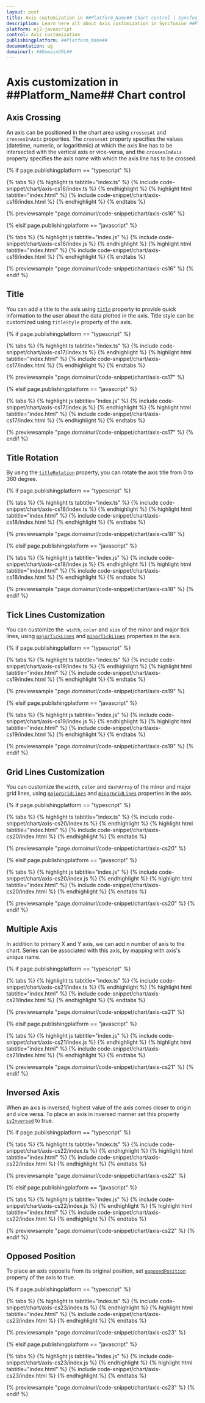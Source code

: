 ```yaml
---
layout: post
title: Axis customization in ##Platform_Name## Chart control | Syncfusion
description: Learn here all about Axis customization in Syncfusion ##Platform_Name## Chart control of Syncfusion Essential JS 2 and more.
platform: ej2-javascript
control: Axis customization 
publishingplatform: ##Platform_Name##
documentation: ug
domainurl: ##DomainURL##
---
```


# Axis customization in ##Platform_Name## Chart control

## Axis Crossing

An axis can be positioned in the chart area using `crossesAt` and `crossesInAxis` properties. The `crossesAt` property specifies the values (datetime, numeric, or logarithmic) at which the axis line has to be intersected with the vertical axis or vice-versa, and the `crossesInAxis` property specifies the axis name with which the axis line has to be crossed.

{% if page.publishingplatform == "typescript" %}

 {% tabs %}
{% highlight ts tabtitle="index.ts" %}
{% include code-snippet/chart/axis-cs16/index.ts %}
{% endhighlight %}
{% highlight html tabtitle="index.html" %}
{% include code-snippet/chart/axis-cs16/index.html %}
{% endhighlight %}
{% endtabs %}
        
{% previewsample "page.domainurl/code-snippet/chart/axis-cs16" %}

{% elsif page.publishingplatform == "javascript" %}

{% tabs %}
{% highlight js tabtitle="index.js" %}
{% include code-snippet/chart/axis-cs16/index.js %}
{% endhighlight %}
{% highlight html tabtitle="index.html" %}
{% include code-snippet/chart/axis-cs16/index.html %}
{% endhighlight %}
{% endtabs %}

{% previewsample "page.domainurl/code-snippet/chart/axis-cs16" %}
{% endif %}

## Title

You can add a title to the axis using [`title`](../api/chart/axis/) property to provide quick information to the user about the data plotted in the axis. Title style can be customized using `titleStyle` property of the axis.

{% if page.publishingplatform == "typescript" %}

 {% tabs %}
{% highlight ts tabtitle="index.ts" %}
{% include code-snippet/chart/axis-cs17/index.ts %}
{% endhighlight %}
{% highlight html tabtitle="index.html" %}
{% include code-snippet/chart/axis-cs17/index.html %}
{% endhighlight %}
{% endtabs %}
        
{% previewsample "page.domainurl/code-snippet/chart/axis-cs17" %}

{% elsif page.publishingplatform == "javascript" %}

{% tabs %}
{% highlight js tabtitle="index.js" %}
{% include code-snippet/chart/axis-cs17/index.js %}
{% endhighlight %}
{% highlight html tabtitle="index.html" %}
{% include code-snippet/chart/axis-cs17/index.html %}
{% endhighlight %}
{% endtabs %}

{% previewsample "page.domainurl/code-snippet/chart/axis-cs17" %}
{% endif %}

## Title Rotation

By using the [`titleRotation`](../api/chart/axis/#titlerotation) property, you can rotate the axis title from 0 to 360 degree.

{% if page.publishingplatform == "typescript" %}

 {% tabs %}
{% highlight ts tabtitle="index.ts" %}
{% include code-snippet/chart/axis-cs18/index.ts %}
{% endhighlight %}
{% highlight html tabtitle="index.html" %}
{% include code-snippet/chart/axis-cs18/index.html %}
{% endhighlight %}
{% endtabs %}
        
{% previewsample "page.domainurl/code-snippet/chart/axis-cs18" %}

{% elsif page.publishingplatform == "javascript" %}

{% tabs %}
{% highlight js tabtitle="index.js" %}
{% include code-snippet/chart/axis-cs18/index.js %}
{% endhighlight %}
{% highlight html tabtitle="index.html" %}
{% include code-snippet/chart/axis-cs18/index.html %}
{% endhighlight %}
{% endtabs %}

{% previewsample "page.domainurl/code-snippet/chart/axis-cs18" %}
{% endif %}

## Tick Lines Customization

You can customize the  `width`, `color` and `size` of the minor and major tick lines, using [`majorTickLines`](../api/chart/axis/) and
[`minorTickLines`](../api/chart/axis/) properties in the axis.

{% if page.publishingplatform == "typescript" %}

 {% tabs %}
{% highlight ts tabtitle="index.ts" %}
{% include code-snippet/chart/axis-cs19/index.ts %}
{% endhighlight %}
{% highlight html tabtitle="index.html" %}
{% include code-snippet/chart/axis-cs19/index.html %}
{% endhighlight %}
{% endtabs %}
        
{% previewsample "page.domainurl/code-snippet/chart/axis-cs19" %}

{% elsif page.publishingplatform == "javascript" %}

{% tabs %}
{% highlight js tabtitle="index.js" %}
{% include code-snippet/chart/axis-cs19/index.js %}
{% endhighlight %}
{% highlight html tabtitle="index.html" %}
{% include code-snippet/chart/axis-cs19/index.html %}
{% endhighlight %}
{% endtabs %}

{% previewsample "page.domainurl/code-snippet/chart/axis-cs19" %}
{% endif %}

## Grid Lines Customization

You can customize the `width`, `color` and `dashArray` of the minor and major grid lines, using [`majorGridLines`](../api/chart/axis/)
and [`minorGridLines`](../api/chart/axis/) properties in the axis.

{% if page.publishingplatform == "typescript" %}

 {% tabs %}
{% highlight ts tabtitle="index.ts" %}
{% include code-snippet/chart/axis-cs20/index.ts %}
{% endhighlight %}
{% highlight html tabtitle="index.html" %}
{% include code-snippet/chart/axis-cs20/index.html %}
{% endhighlight %}
{% endtabs %}
        
{% previewsample "page.domainurl/code-snippet/chart/axis-cs20" %}

{% elsif page.publishingplatform == "javascript" %}

{% tabs %}
{% highlight js tabtitle="index.js" %}
{% include code-snippet/chart/axis-cs20/index.js %}
{% endhighlight %}
{% highlight html tabtitle="index.html" %}
{% include code-snippet/chart/axis-cs20/index.html %}
{% endhighlight %}
{% endtabs %}

{% previewsample "page.domainurl/code-snippet/chart/axis-cs20" %}
{% endif %}

## Multiple Axis

In addition to primary X and Y axis, we can add n number of axis to the chart. Series can be associated with this axis, by mapping with axis's unique name.

{% if page.publishingplatform == "typescript" %}

 {% tabs %}
{% highlight ts tabtitle="index.ts" %}
{% include code-snippet/chart/axis-cs21/index.ts %}
{% endhighlight %}
{% highlight html tabtitle="index.html" %}
{% include code-snippet/chart/axis-cs21/index.html %}
{% endhighlight %}
{% endtabs %}
        
{% previewsample "page.domainurl/code-snippet/chart/axis-cs21" %}

{% elsif page.publishingplatform == "javascript" %}

{% tabs %}
{% highlight js tabtitle="index.js" %}
{% include code-snippet/chart/axis-cs21/index.js %}
{% endhighlight %}
{% highlight html tabtitle="index.html" %}
{% include code-snippet/chart/axis-cs21/index.html %}
{% endhighlight %}
{% endtabs %}

{% previewsample "page.domainurl/code-snippet/chart/axis-cs21" %}
{% endif %}

## Inversed Axis

<!-- markdownlint-disable MD033 -->

When an axis is inversed, highest value of the axis comes closer to origin and vice versa. To place an axis in inversed manner set this property
[`isInversed`](../api/chart/axis/) to true.

{% if page.publishingplatform == "typescript" %}

 {% tabs %}
{% highlight ts tabtitle="index.ts" %}
{% include code-snippet/chart/axis-cs22/index.ts %}
{% endhighlight %}
{% highlight html tabtitle="index.html" %}
{% include code-snippet/chart/axis-cs22/index.html %}
{% endhighlight %}
{% endtabs %}
        
{% previewsample "page.domainurl/code-snippet/chart/axis-cs22" %}

{% elsif page.publishingplatform == "javascript" %}

{% tabs %}
{% highlight js tabtitle="index.js" %}
{% include code-snippet/chart/axis-cs22/index.js %}
{% endhighlight %}
{% highlight html tabtitle="index.html" %}
{% include code-snippet/chart/axis-cs22/index.html %}
{% endhighlight %}
{% endtabs %}

{% previewsample "page.domainurl/code-snippet/chart/axis-cs22" %}
{% endif %}

## Opposed Position

To place an axis opposite from its original position, set [`opposedPosition`](../api/chart/axis/) property of the axis to true.

{% if page.publishingplatform == "typescript" %}

 {% tabs %}
{% highlight ts tabtitle="index.ts" %}
{% include code-snippet/chart/axis-cs23/index.ts %}
{% endhighlight %}
{% highlight html tabtitle="index.html" %}
{% include code-snippet/chart/axis-cs23/index.html %}
{% endhighlight %}
{% endtabs %}
        
{% previewsample "page.domainurl/code-snippet/chart/axis-cs23" %}

{% elsif page.publishingplatform == "javascript" %}

{% tabs %}
{% highlight js tabtitle="index.js" %}
{% include code-snippet/chart/axis-cs23/index.js %}
{% endhighlight %}
{% highlight html tabtitle="index.html" %}
{% include code-snippet/chart/axis-cs23/index.html %}
{% endhighlight %}
{% endtabs %}

{% previewsample "page.domainurl/code-snippet/chart/axis-cs23" %}
{% endif %}